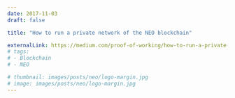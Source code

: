 ```yaml
---
date: 2017-11-03
draft: false

title: "How to run a private network of the NEO blockchain"

externalLink: https://medium.com/proof-of-working/how-to-run-a-private-network-of-the-neo-blockchain-d83004557359
# tags:
# - Blockchain
# - NEO

# thumbnail: images/posts/neo/logo-margin.jpg
# image: images/posts/neo/logo-margin.jpg
---
```

